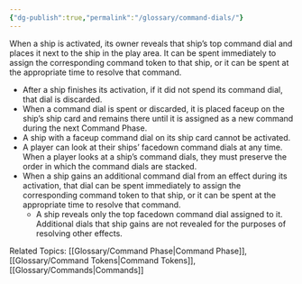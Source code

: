 ```yaml
---
{"dg-publish":true,"permalink":"/glossary/command-dials/"}
---
```


When a ship is activated, its owner reveals that ship’s top command dial and places it next to the ship in the play area. It can be spent immediately to assign the corresponding command token to that ship, or it can be spent at the appropriate time to resolve that command.

- After a ship finishes its activation, if it did not spend its command dial, that dial is discarded.
- When a command dial is spent or discarded, it is placed faceup on the ship’s ship card and remains there until it is assigned as a new command during the next Command Phase.
- A ship with a faceup command dial on its ship card cannot be activated.
- A player can look at their ships’ facedown command dials at any time. When a player looks at a ship’s command dials, they must preserve the order in which the command dials are stacked.
- When a ship gains an additional command dial from an effect during its activation, that dial can be spent immediately to assign the corresponding command token to that ship, or it can be spent at the appropriate time to resolve that command.
  - A ship reveals only the top facedown command dial assigned to it. Additional dials that ship gains are not revealed for the purposes of resolving other effects.

Related Topics: [[Glossary/Command Phase\|Command Phase]], [[Glossary/Command Tokens\|Command Tokens]], [[Glossary/Commands\|Commands]]